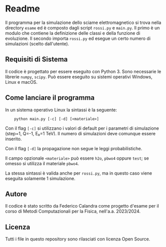 # Readme
Il programma per la simulazione dello sciame elettromagnetico si trova nella directory `esame` ed è composto dagli script `rossi.py` e `main.py`. Il primo è un modulo che contiene la definizione delle classi e della funzione di evoluzione. Il secondo importa `rossi.py` ed esegue un certo numero di simulazioni (scelto dall'utente).

## Requisiti di Sistema
Il codice è progettato per essere eseguito con Python 3. Sono necessarie le librerie `numpy`, `scipy`. Può essere eseguito su sistemi operativi Windows, Linux e macOS.

## Come lanciare il programma
In un sistema operativo Linux la sintassi è la seguente:

        python main.py [-c] [-d] [<materiale>]

Con il flag `[-c]` si utilizzano i valori di default per i parametri di simulazione (step=1, Q=-1, E₀=1 TeV). Il numero di simulazioni deve comunque essere inserito.

Con il flag `[-d]` la propagazione non segue le leggi probabilistiche.

Il campo opzionale `<materiale>` può essere `h2o`, `pbwo4` oppure `test`; se omesso si utilizza il materiale `pbwo4`.

La stessa sintassi è valida anche per `rossi.py`, ma in questo caso viene eseguita solamente 1 simulazione.

## Autore
Il codice è stato scritto da Federico Calandra come progetto d'esame per il corso di Metodi Computazionali per la Fisica, nell'a.a. 2023/2024.

## Licenza
Tutti i file in questo repository sono rilasciati con licenza Open Source.
